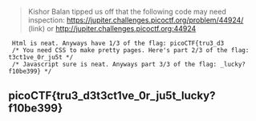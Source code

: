 >Kishor Balan tipped us off that the following code may need inspection: https://jupiter.challenges.picoctf.org/problem/44924/ (link) or http://jupiter.challenges.picoctf.org:44924
```
 Html is neat. Anyways have 1/3 of the flag: picoCTF{tru3_d3 
 /* You need CSS to make pretty pages. Here's part 2/3 of the flag: t3ct1ve_0r_ju5t */
 /* Javascript sure is neat. Anyways part 3/3 of the flag: _lucky?f10be399} */
 ```
## picoCTF{tru3_d3t3ct1ve_0r_ju5t_lucky?f10be399}
